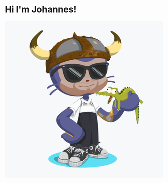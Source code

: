 # Hi I'm Johannes!

<img src="https://github.com/JohannesEH/johanneseh/raw/master/octocat.png" align="center" />
